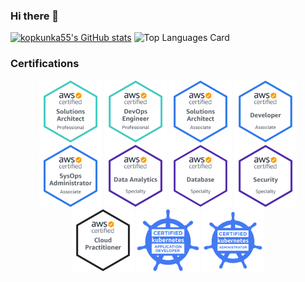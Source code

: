 ### Hi there 👋

[![kopkunka55's GitHub stats](https://github-readme-stats.vercel.app/api?username=kopkunka55)](https://github.com/anuraghazra/github-readme-stats)
![Top Languages Card](https://github-readme-stats.vercel.app/api/top-langs/?username=kopkunka55)


### Certifications

<p align="center">
<img src="certifications/aws-certified-solutions-architect-professional.png" width="100" height="100">
<img src="certifications/aws-certified-devops-engineer-professional.png" width="100" height="100">
<img src="certifications/aws-certified-solutions-architect-associate.png" width="100" height="100">
<img src="certifications/aws-certified-developer-associate.png" width="100" height="100">
<img src="certifications/aws-certified-sysops-administrator-associate.png" width="100" height="100">
<img src="certifications/aws-certified-data-analytics-specialty.png" width="100" height="100">
<img src="certifications/aws-certified-database-specialty.png" width="100" height="100">
<img src="certifications/aws-certified-security-specialty.png" width="100" height="100">
<img src="certifications/aws-certified-cloud-practitioner.png" width="100" height="100">
<img src="certifications/ckad-certified-kubernetes-application-developer.png" width="100" height="100">
<img src="certifications/cka-certified-kubernetes-administrator.png" width="100" height="100">
</p>
<!--
**kopkunka55/kopkunka55** is a ✨ _special_ ✨ repository because its `README.md` (this file) appears on your GitHub profile.

Here are some ideas to get you started:

- 🔭 I’m currently working on ...
- 🌱 I’m currently learning ...
- 👯 I’m looking to collaborate on ...
- 🤔 I’m looking for help with ...
- 💬 Ask me about ...
- 📫 How to reach me: ...
- 😄 Pronouns: ...
- ⚡ Fun fact: ...
-->
